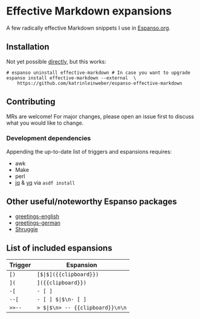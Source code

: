 # Effective Markdown expansions

A few radically effective Markdown snippets I use in [Espanso.org](https://espanso.org/).

## Installation

Not yet possible [directly](https://espanso.org/docs/packages/#from-a-repository),
but this works:

```shell
# espanso uninstall effective-markdown # In case you want to upgrade
espanso install effective-markdown --external  \
    https://github.com/katrinleinweber/espanso-effective-markdown
```

## Contributing

MRs are welcome! For major changes, please open an issue first to discuss what you would like to change.

### Development dependencies

Appending the up-to-date list of triggers and espansions requires:

- awk
- Make
- perl
- [jq](https://stedolan.github.io/jq/)
  & [yq](https://mikefarah.gitbook.io/yq/)
  via `asdf install`

## Other useful/noteworthy Espanso packages

- [greetings-english](https://github.com/katrinleinweber/espanso-greetings-english)
- [greetings-german](https://github.com/katrinleinweber/espanso-greetings-german)
- [Shruggie](https://hub.espanso.org/packages/shruggie/)

## List of included espansions

Trigger | Espansion
------- | ---------
`[)` | `[$\|$]({{clipboard}})`
`](` | `]({{clipboard}})`
`-[` | `- [ ] `
`--[` | `- [ ] $\|$\n- [ ] `
`>>--` | `> $\|$\n> -- {{clipboard}}\n\n`
